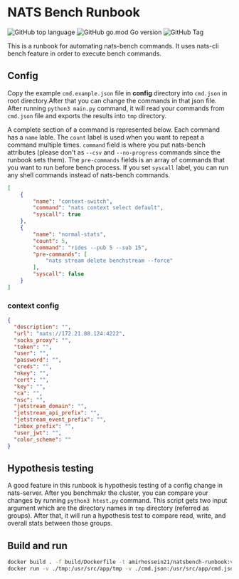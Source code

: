 # NATS Bench Runbook

![GitHub top language](https://img.shields.io/github/languages/top/amirhnajafiz/natsbench-runbook)
![GitHub go.mod Go version](https://img.shields.io/github/go-mod/go-version/amirhnajafiz/natsbench-runbook)
![GitHub Tag](https://img.shields.io/github/v/tag/amirhnajafiz/natsbench-runbook)

This is a runbook for automating nats-bench commands. It uses nats-cli bench feature in order to execute bench commands.

## Config

Copy the example ```cmd.example.json``` file in **config** directory into ```cmd.json``` in root directory.After that you can change the commands in that json file. After running ```python3 main.py``` command, it will read your commands from ```cmd.json``` file and exports the results into ```tmp``` directory.

A complete section of a command is represented below. Each command has a ```name``` lable. The ```count``` label is used when you want to repeat a command multiple times. ```command``` field is where you put nats-bench attributes (please don't as ```--csv``` and ```--no-progress``` commands since the runbook sets them). The ```pre-commands``` fields is an array of commands that you want to run before bench process. If you set ```syscall``` label, you can run any shell commands instead of nats-bench commands.

```json
[
    {
        "name": "context-switch",
        "command": "nats context select default",
        "syscall": true
    },
    {
        "name": "normal-stats",
        "count": 5,
        "command": "rides --pub 5 --sub 15",
        "pre-commands": [
            "nats stream delete benchstream --force"
        ],
        "syscall": false
    }
]
```

### context config

```json
{
  "description": "",
  "url": "nats://172.21.88.124:4222",
  "socks_proxy": "",
  "token": "",
  "user": "",
  "password": "",
  "creds": "",
  "nkey": "",
  "cert": "",
  "key": "",
  "ca": "",
  "nsc": "",
  "jetstream_domain": "",
  "jetstream_api_prefix": "",
  "jetstream_event_prefix": "",
  "inbox_prefix": "",
  "user_jwt": "",
  "color_scheme": ""
}
```

## Hypothesis testing

A good feature in this runbook is hypothesis testing of a config change in nats-server. After you benchmakr the cluster, you can compare your changes by running ```python3 htest.py``` command. This script gets two input argument which are the directory names in ```tmp``` directory (referred as groups). After that, it will run a hypothesis test to compare read, write, and overall stats between those groups.

## Build and run

```sh
docker build . -f build/Dockerfile -t amirhossein21/natsbench-runbook:v0.0.4
docker run -v ./tmp:/usr/src/app/tmp -v ./cmd.json:/usr/src/app/cmd.json -v ./default.json:/root/.config/nats/context/js-p.json amirhossein21/natsbench-runbook:v0.0.4 nats context ls
```
